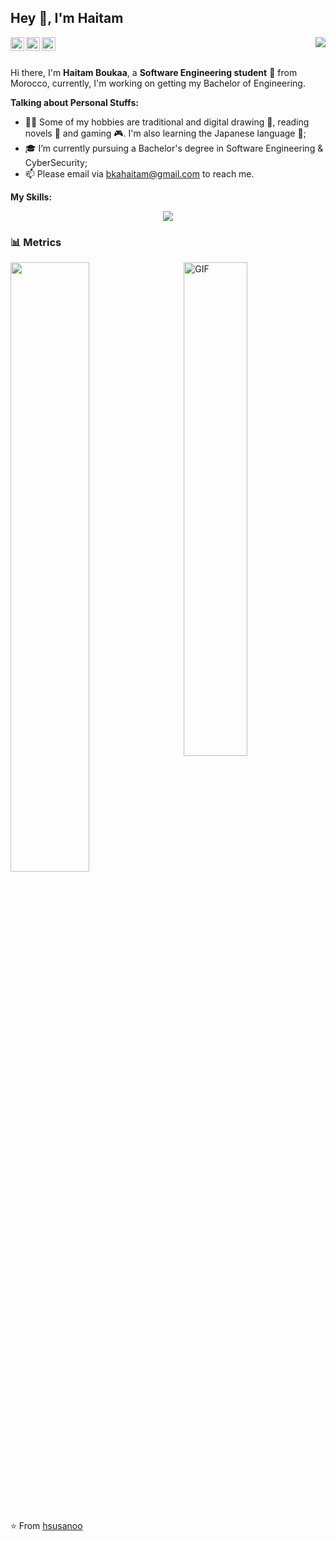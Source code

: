 ## Hey 👋, I'm Haitam

<a href="https://www.linkedin.com/in/haitam-boukaa/">
  <img align="left" alt="Haitam's LinkdeIn" width="22px" src="https://cdn.jsdelivr.net/npm/simple-icons@v3/icons/linkedin.svg" />
</a>
<a href="https://leetcode.com/hsusanoo/">
  <img align="left" alt="Haitam's LeetCode" width="22px" src="https://cdn.jsdelivr.net/npm/simple-icons@v3/icons/leetcode.svg" />
</a>
<a href="https://twitter.com/bkahaitam">
  <img align="left" alt="Haitam's Twitter" width="22px" src="https://cdn.jsdelivr.net/npm/simple-icons@v3/icons/twitter.svg" />
</a>
<img align="right" src="https://komarev.com/ghpvc/?username=hsusanoo&style=flat-square"/>
<br />
<br />

Hi there, I'm **Haitam Boukaa**, a **Software Engineering student** 🚀 from Morocco, currently, I'm working on getting my Bachelor of Engineering. 

**Talking about Personal Stuffs:**

- 🧑🏻 Some of my hobbies are traditional and digital drawing 🎨, reading novels 📔 and gaming 🎮. I'm also learning the Japanese language 🎴;
- 🎓 I’m currently pursuing a Bachelor's degree in Software Engineering & CyberSecurity;
- 📫 Please email via [bkahaitam@gmail.com](mailto:bkahaitam@gmail.com) to reach me.


**My Skills:**

<p align="center">
  <a href="https://skillicons.dev">
    <img src="https://skillicons.dev/icons?i=git,java,js,ts,nodejs,c,cpp,react,mysql,mongodb" />
  </a>
</p>

### **📊 Metrics**
<div>
<img src="https://metrics.lecoq.io/hsusanoo?base.header=0&base.metadata=0&languages=1" width="50%" />
<img align="right" alt="GIF" src="https://i.pinimg.com/originals/e4/26/70/e426702edf874b181aced1e2fa5c6cde.gif" width="45%"/>
  </div>

<br/><br/>

⭐️ From [hsusanoo](https://github.com/hsusanoo)
